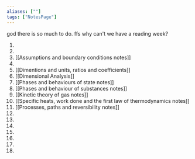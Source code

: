 ```yaml
---
aliases: [""]
tags: ["NotesPage"]
---
```


god there is so much to do. ffs why can't we have a reading week?

1) 
2) 
3) [[Assumptions and boundary conditions notes]]
4) 
5) [[Dimentions and units, ratios and coefficients]]
6) [[Dimensional Analysis]]
7) [[Phases and behaviours of state notes]]
8) [[Phases and behaviour of substances notes]]
9) [[Kinetic theory of gas notes]]
10) [[Specific heats, work done and the first law of thermodynamics notes]]
11) [[Processes, paths and reversibility notes]]
12) 
13) 
14) 
15) 
16) 
17) 
18) 
